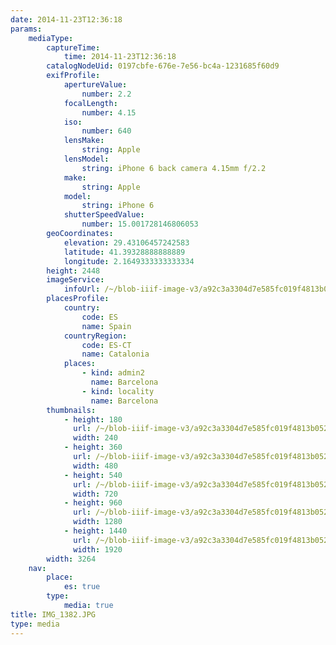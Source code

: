 ```yaml
---
date: 2014-11-23T12:36:18
params:
    mediaType:
        captureTime:
            time: 2014-11-23T12:36:18
        catalogNodeUid: 0197cbfe-676e-7e56-bc4a-1231685f60d9
        exifProfile:
            apertureValue:
                number: 2.2
            focalLength:
                number: 4.15
            iso:
                number: 640
            lensMake:
                string: Apple
            lensModel:
                string: iPhone 6 back camera 4.15mm f/2.2
            make:
                string: Apple
            model:
                string: iPhone 6
            shutterSpeedValue:
                number: 15.001728146806053
        geoCoordinates:
            elevation: 29.43106457242583
            latitude: 41.39328888888889
            longitude: 2.1649333333333334
        height: 2448
        imageService:
            infoUrl: /~/blob-iiif-image-v3/a92c3a3304d7e585fc019f4813b052edbf20e4df13cdaa733ee8ed2b1ba62bdb/info.json
        placesProfile:
            country:
                code: ES
                name: Spain
            countryRegion:
                code: ES-CT
                name: Catalonia
            places:
                - kind: admin2
                  name: Barcelona
                - kind: locality
                  name: Barcelona
        thumbnails:
            - height: 180
              url: /~/blob-iiif-image-v3/a92c3a3304d7e585fc019f4813b052edbf20e4df13cdaa733ee8ed2b1ba62bdb/full/240%2C180/0/default.jpg
              width: 240
            - height: 360
              url: /~/blob-iiif-image-v3/a92c3a3304d7e585fc019f4813b052edbf20e4df13cdaa733ee8ed2b1ba62bdb/full/480%2C360/0/default.jpg
              width: 480
            - height: 540
              url: /~/blob-iiif-image-v3/a92c3a3304d7e585fc019f4813b052edbf20e4df13cdaa733ee8ed2b1ba62bdb/full/720%2C540/0/default.jpg
              width: 720
            - height: 960
              url: /~/blob-iiif-image-v3/a92c3a3304d7e585fc019f4813b052edbf20e4df13cdaa733ee8ed2b1ba62bdb/full/1280%2C960/0/default.jpg
              width: 1280
            - height: 1440
              url: /~/blob-iiif-image-v3/a92c3a3304d7e585fc019f4813b052edbf20e4df13cdaa733ee8ed2b1ba62bdb/full/1920%2C1440/0/default.jpg
              width: 1920
        width: 3264
    nav:
        place:
            es: true
        type:
            media: true
title: IMG_1382.JPG
type: media
---
```

